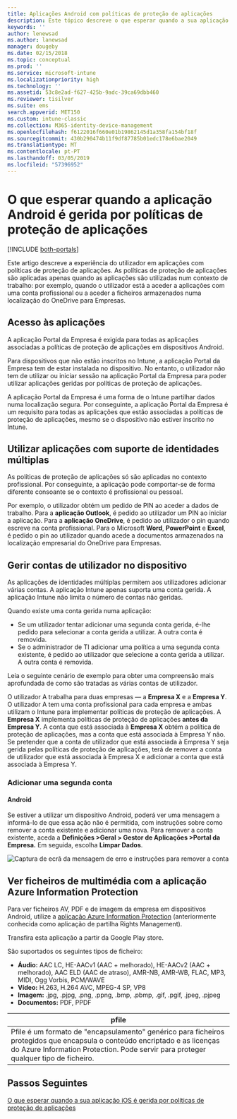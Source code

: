 ```yaml
---
title: Aplicações Android com políticas de proteção de aplicações
description: Este tópico descreve o que esperar quando a sua aplicação é gerida por políticas de proteção de aplicações.
keywords: ''
author: lenewsad
ms.author: lanewsad
manager: dougeby
ms.date: 02/15/2018
ms.topic: conceptual
ms.prod: ''
ms.service: microsoft-intune
ms.localizationpriority: high
ms.technology: ''
ms.assetid: 53c8e2ad-f627-425b-9adc-39ca69dbb460
ms.reviewer: tisilver
ms.suite: ems
search.appverid: MET150
ms.custom: intune-classic
ms.collection: M365-identity-device-management
ms.openlocfilehash: f6122016f660e01b19862145d1a358fa154bf18f
ms.sourcegitcommit: 430b290474b11f9df87785b01edc178e6bae2049
ms.translationtype: MT
ms.contentlocale: pt-PT
ms.lasthandoff: 03/05/2019
ms.locfileid: "57396952"
---
```

# <a name="what-to-expect-when-your-android-app-is-managed-by-app-protection-policies"></a>O que esperar quando a aplicação Android é gerida por políticas de proteção de aplicações

[!INCLUDE [both-portals](./includes/note-for-both-portals.md)]

Este artigo descreve a experiência do utilizador em aplicações com políticas de proteção de aplicações. As políticas de proteção de aplicações são aplicadas apenas quando as aplicações são utilizadas num contexto de trabalho: por exemplo, quando o utilizador está a aceder a aplicações com uma conta profissional ou a aceder a ficheiros armazenados numa localização do OneDrive para Empresas.

##  <a name="access-apps"></a>Acesso às aplicações

A aplicação Portal da Empresa é exigida para todas as aplicações associadas a políticas de proteção de aplicações em dispositivos Android.

Para dispositivos que não estão inscritos no Intune, a aplicação Portal da Empresa tem de estar instalada no dispositivo. No entanto, o utilizador não tem de utilizar ou iniciar sessão na aplicação Portal da Empresa para poder utilizar aplicações geridas por políticas de proteção de aplicações.

A aplicação Portal da Empresa é uma forma de o Intune partilhar dados numa localização segura. Por conseguinte, a aplicação Portal da Empresa é um requisito para todas as aplicações que estão associadas a políticas de proteção de aplicações, mesmo se o dispositivo não estiver inscrito no Intune.


##  <a name="use-apps-with-multi-identity-support"></a>Utilizar aplicações com suporte de identidades múltiplas

As políticas de proteção de aplicações só são aplicadas no contexto profissional. Por conseguinte, a aplicação pode comportar-se de forma diferente consoante se o contexto é profissional ou pessoal.

Por exemplo, o utilizador obtém um pedido de PIN ao aceder a dados de trabalho. Para a **aplicação Outlook**, é pedido ao utilizador um PIN ao iniciar a aplicação. Para a **aplicação OneDrive**, é pedido ao utilizador o pin quando escreve na conta profissional. Para o Microsoft **Word**, **PowerPoint** e **Excel**, é pedido o pin ao utilizador quando acede a documentos armazenados na localização empresarial do OneDrive para Empresas.

##  <a name="manage-user-accounts-on-the-device"></a>Gerir contas de utilizador no dispositivo

As aplicações de identidades múltiplas permitem aos utilizadores adicionar várias contas.  A aplicação Intune apenas suporta uma conta gerida.  A aplicação Intune não limita o número de contas não geridas.

Quando existe uma conta gerida numa aplicação:
*   Se um utilizador tentar adicionar uma segunda conta gerida, é-lhe pedido para selecionar a conta gerida a utilizar.  A outra conta é removida.
*   Se o administrador de TI adicionar uma política a uma segunda conta existente, é pedido ao utilizador que selecione a conta gerida a utilizar.  A outra conta é removida.

Leia o seguinte cenário de exemplo para obter uma compreensão mais aprofundada de como são tratadas as várias contas de utilizador.

O utilizador A trabalha para duas empresas — a **Empresa X** e a **Empresa Y**. O utilizador A tem uma conta profissional para cada empresa e ambas utilizam o Intune para implementar políticas de proteção de aplicações. A **Empresa X** implementa políticas de proteção de aplicações **antes da** **Empresa Y**. A conta que está associada à **Empresa X** obtém a política de proteção de aplicações, mas a conta que está associada à Empresa Y não. Se pretender que a conta de utilizador que está associada à Empresa Y seja gerida pelas políticas de proteção de aplicações, terá de remover a conta de utilizador que está associada à Empresa X e adicionar a conta que está associada à Empresa Y.
### <a name="add-a-second-account"></a>Adicionar uma segunda conta
####  <a name="android"></a>Android
Se estiver a utilizar um dispositivo Android, poderá ver uma mensagem a informá-lo de que essa ação não é permitida, com instruções sobre como remover a conta existente e adicionar uma nova.  Para remover a conta existente, aceda a **Definições &gt;Geral &gt; Gestor de Aplicações &gt;Portal da Empresa.** Em seguida, escolha **Limpar Dados**.

![Captura de ecrã da mensagem de erro e instruções para remover a conta](./media/Android_SwitchUser.png)

##  <a name="view-media-files-with-the-azure-information-protection-app"></a>Ver ficheiros de multimédia com a aplicação Azure Information Protection
Para ver ficheiros AV, PDF e de imagem da empresa em dispositivos Android, utilize a [aplicação Azure Information Protection](https://play.google.com/store/apps/details?id=com.microsoft.ipviewer) (anteriormente conhecida como aplicação de partilha Rights Management).

Transfira esta aplicação a partir da Google Play store.  

São suportados os seguintes tipos de ficheiro:

* **Áudio:** AAC LC, HE-AACv1 (AAC + melhorado), HE-AACv2 (AAC + melhorado), AAC ELD (AAC de atraso), AMR-NB, AMR-WB, FLAC, MP3, MIDI, Ogg Vorbis, PCM/WAVE
* **Vídeo:** H.263, H.264 AVC, MPEG-4 SP, VP8
* **Imagem:** .jpg, .pjpg, .png, .ppng, .bmp, .pbmp, .gif, .pgif, .jpeg, .pjpeg
* **Documentos:** PDF, PPDF


|**pfile**|
|----|
|Pfile é um formato de "encapsulamento" genérico para ficheiros protegidos que encapsula o conteúdo encriptado e as licenças do Azure Information Protection. Pode servir para proteger qualquer tipo de ficheiro.|

## <a name="next-steps"></a>Passos Seguintes
[O que esperar quando a sua aplicação iOS é gerida por políticas de proteção de aplicações](end-user-mam-apps-ios.md)
